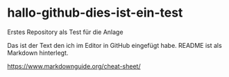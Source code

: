 # hallo-github-dies-ist-ein-test
Erstes Repository als Test für die Anlage

Das ist der Text den ich im Editor in GitHub eingefügt habe.
README ist als Markdown hinterlegt. 

https://www.markdownguide.org/cheat-sheet/
